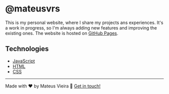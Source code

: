 # @mateusvrs

This is my personal website, where I share my projects ans experiences. It's a work in progress, so I'm always adding new features and improving the existing ones. The website is hosted on [GitHub Pages](https://pages.github.com/).

## Technologies

- [JavaScript](https://developer.mozilla.org/en-US/docs/Web/JavaScript)
- [HTML](https://developer.mozilla.org/en-US/docs/Web/HTML)
- [CSS](https://developer.mozilla.org/en-US/docs/Web/CSS)
  
---

Made with :heart: by Mateus Vieira :wave: [Get in touch!](https://www.linkedin.com/in/mateusvrs/)
